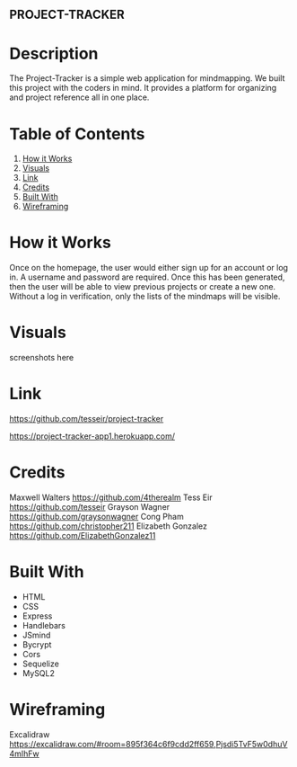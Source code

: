 ## PROJECT-TRACKER

# Description

The Project-Tracker is a simple web application for mindmapping. 
We built this project with the coders in mind. It provides a platform for organizing and project reference all in one place. 

# Table of Contents
1. [How it Works](#How-it-Works)
2. [Visuals](#visuals)
3. [Link](#link)
4. [Credits](#credits)
5. [Built With](#built-with)
6. [Wireframing](#wireframing)

# How it Works

Once on the homepage, the user would either sign up for an account or log in. A username and password are required. Once this has been generated, then the user will be able to view previous projects or create a new one. Without a log in verification, only the lists of the mindmaps will be visible. 

# Visuals

screenshots here

# Link

https://github.com/tesseir/project-tracker

https://project-tracker-app1.herokuapp.com/

# Credits

Maxwell Walters https://github.com/4therealm
Tess Eir https://github.com/tesseir
Grayson Wagner https://github.com/graysonwagner
Cong Pham https://github.com/christopher211
Elizabeth Gonzalez https://github.com/ElizabethGonzalez11

# Built With

* HTML
* CSS
* Express
* Handlebars
* JSmind
* Bycrypt
* Cors
* Sequelize
* MySQL2

# Wireframing

Excalidraw https://excalidraw.com/#room=895f364c6f9cdd2ff659,Pjsdi5TvF5w0dhuV4mIhFw


